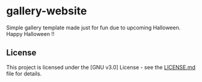 # gallery-website
Simple gallery template made just for fun due to upcoming Halloween. Happy Halloween !!


## License

This project is licensed under the [GNU v3.0] License - see the [LICENSE.md](LICENSE) file for details.

